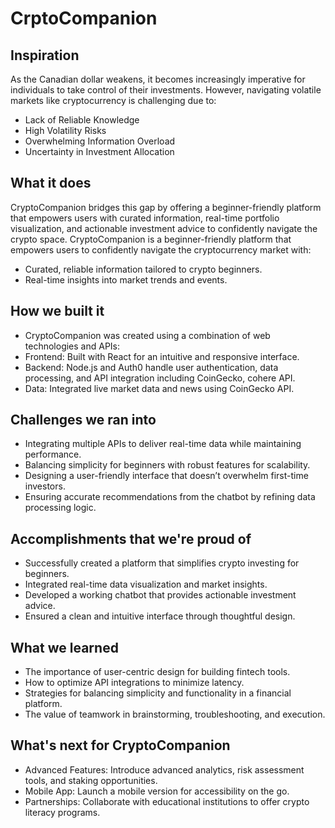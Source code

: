 
# CrptoCompanion

## Inspiration
As the Canadian dollar weakens, it becomes increasingly imperative for individuals to take control of their investments. However, navigating volatile markets like cryptocurrency is challenging due to:
- Lack of Reliable Knowledge
- High Volatility Risks
- Overwhelming Information Overload
- Uncertainty in Investment Allocation

## What it does
CryptoCompanion bridges this gap by offering a beginner-friendly platform that empowers users with curated information, real-time portfolio visualization, and actionable investment advice to confidently navigate the crypto space. CryptoCompanion is a beginner-friendly platform that empowers users to confidently navigate the cryptocurrency market with:
- Curated, reliable information tailored to crypto beginners.
- Real-time insights into market trends and events.

## How we built it
- CryptoCompanion was created using a combination of web technologies and APIs:
- Frontend: Built with React for an intuitive and responsive interface.
- Backend: Node.js and Auth0 handle user authentication, data processing, and API integration including CoinGecko, cohere API.
- Data: Integrated live market data and news using CoinGecko API.

## Challenges we ran into
- Integrating multiple APIs to deliver real-time data while maintaining performance.
- Balancing simplicity for beginners with robust features for scalability.
- Designing a user-friendly interface that doesn’t overwhelm first-time investors.
- Ensuring accurate recommendations from the chatbot by refining data processing logic.

## Accomplishments that we're proud of
- Successfully created a platform that simplifies crypto investing for beginners.
- Integrated real-time data visualization and market insights.
- Developed a working chatbot that provides actionable investment advice.
- Ensured a clean and intuitive interface through thoughtful design.

## What we learned
- The importance of user-centric design for building fintech tools.
- How to optimize API integrations to minimize latency.
- Strategies for balancing simplicity and functionality in a financial platform.
- The value of teamwork in brainstorming, troubleshooting, and execution.

## What's next for CryptoCompanion
- Advanced Features: Introduce advanced analytics, risk assessment tools, and staking opportunities.
- Mobile App: Launch a mobile version for accessibility on the go.
- Partnerships: Collaborate with educational institutions to offer crypto literacy programs.
